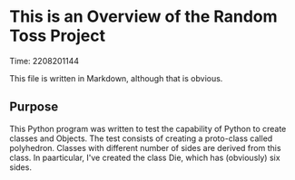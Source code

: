 # This is an Overview of the Random Toss Project
Time: 2208201144

This file is written in Markdown, although that is obvious.

## Purpose
This Python program was written to test the capability of Python to create classes and Objects. The test consists of creating a proto-class called polyhedron. Classes with different number of sides are derived from this class. In paarticular, I've created the class Die, which has (obviously) six sides.
